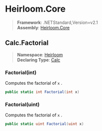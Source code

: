 # Heirloom.Core

> **Framework**: .NETStandard,Version=v2.1  
> **Assembly**: [Heirloom.Core][0]  

## Calc.Factorial

> **Namespace**: [Heirloom][0]  
> **Declaring Type**: [Calc][1]  

### Factorial(int)

Computes the factorial of `x` .

```cs
public static int Factorial(int x)
```

### Factorial(uint)

Computes the factorial of `x` .

```cs
public static uint Factorial(uint x)
```

[0]: ../../../Heirloom.Core.md
[1]: ../Calc.md
